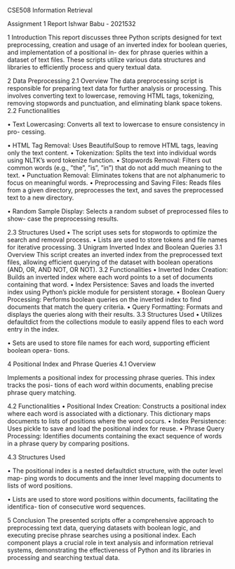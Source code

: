 CSE508 Information Retrieval

Assignment 1
Report
Ishwar Babu - 2021532

1 Introduction
This report discusses three Python scripts designed for text preprocessing, creation and
usage of an inverted index for boolean queries, and implementation of a positional in-
dex for phrase queries within a dataset of text files. These scripts utilize various data
structures and libraries to efficiently process and query textual data.

2 Data Preprocessing
2.1 Overview
The data preprocessing script is responsible for preparing text data for further analysis or
processing. This involves converting text to lowercase, removing HTML tags, tokenizing,
removing stopwords and punctuation, and eliminating blank space tokens.
2.2 Functionalities

• Text Lowercasing: Converts all text to lowercase to ensure consistency in pro-
cessing.

• HTML Tag Removal: Uses BeautifulSoup to remove HTML tags, leaving only
the text content.
• Tokenization: Splits the text into individual words using NLTK’s word tokenize
function.
• Stopwords Removal: Filters out common words (e.g., ”the”, ”is”, ”in”) that do
not add much meaning to the text.
• Punctuation Removal: Eliminates tokens that are not alphanumeric to focus on
meaningful words.
• Preprocessing and Saving Files: Reads files from a given directory, preprocesses
the text, and saves the preprocessed text to a new directory.

• Random Sample Display: Selects a random subset of preprocessed files to show-
case the preprocessing results.



2.3 Structures Used
• The script uses sets for stopwords to optimize the search and removal process.
• Lists are used to store tokens and file names for iterative processing.
3 Unigram Inverted Index and Boolean Queries
3.1 Overview
This script creates an inverted index from the preprocessed text files, allowing efficient
querying of the dataset with boolean operations (AND, OR, AND NOT, OR NOT).
3.2 Functionalities
• Inverted Index Creation: Builds an inverted index where each word points to a
set of documents containing that word.
• Index Persistence: Saves and loads the inverted index using Python’s pickle
module for persistent storage.
• Boolean Query Processing: Performs boolean queries on the inverted index to
find documents that match the query criteria.
• Query Formatting: Formats and displays the queries along with their results.
3.3 Structures Used
• Utilizes defaultdict from the collections module to easily append files to each word
entry in the index.

• Sets are used to store file names for each word, supporting efficient boolean opera-
tions.

4 Positional Index and Phrase Queries
4.1 Overview

Implements a positional index for processing phrase queries. This index tracks the posi-
tions of each word within documents, enabling precise phrase query matching.

4.2 Functionalities
• Positional Index Creation: Constructs a positional index where each word is
associated with a dictionary. This dictionary maps documents to lists of positions
where the word occurs.
• Index Persistence: Uses pickle to save and load the positional index for reuse.
• Phrase Query Processing: Identifies documents containing the exact sequence
of words in a phrase query by comparing positions.



4.3 Structures Used

• The positional index is a nested defaultdict structure, with the outer level map-
ping words to documents and the inner level mapping documents to lists of word
positions.

• Lists are used to store word positions within documents, facilitating the identifica-
tion of consecutive word sequences.

5 Conclusion
The presented scripts offer a comprehensive approach to preprocessing text data, querying
datasets with boolean logic, and executing precise phrase searches using a positional
index. Each component plays a crucial role in text analysis and information retrieval
systems, demonstrating the effectiveness of Python and its libraries in processing and
searching textual data.
